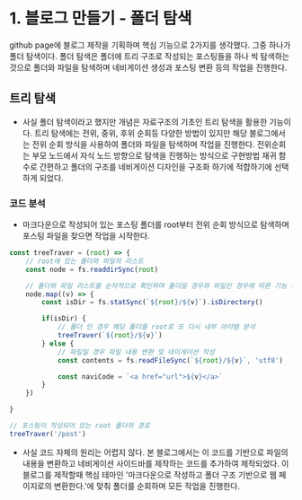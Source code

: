 # 1. 블로그 만들기 - 폴더 탐색
github page에 블로그 제작을 기획하며 핵심 기능으로 2가지를 생각했다.
그중 하나가 폴더 탐색이다. 폴더 탐색은 폴더에 트리 구조로 작성되는 포스팅들을 하나 씩 탐색하는 것으로 폴더와 파일을 탐색하며 네비게이션 생성과 포스팅 변환 등의 작업을 진행한다.

## 트리 탐색
- 사실 폴더 탐색이라고 했지만 개념은 자료구조의 기초인 트리 탐색을 활용한 기능이다.
트리 탐색에는 전위, 중위, 후위 순회등 다양한 방법이 있지만 해당 블로그에서는 전위 순회 방식을 사용하여 폴더와 파일을 탐색하며 작업을 진행한다. 전위순회는 부모 노드에서 자식 노드 방향으로 탐색을 진행하는 방식으로 구현방법 재귀 함수로 간편하고 폴더의 구조를 네비게이션 디자인을 구조화 하기에 적합하기에 선택하게 되었다.

### 코드 분석
- 마크다운으로 작성되어 있는 포스팅 폴더를 root부터 전위 순회 방식으로 탐색하며 포스팅 파일을 찾으면 작업을 시작한다.

```js
const treeTraver = (root) => {
    // root에 있는 폴더와 파일의 리스트
    const node = fs.readdirSync(root)

    // 폴더와 파일 리스트를 순차적으로 확인하며 폴더일 경우와 파일인 경우에 따른 기능 개발
    node.map((v) => {
        const isDir = fs.statSync(`${root}/${v}`).isDirectory()

        if(isDir) {
            // 폴더 인 경우 해당 폴더를 root로 또 다시 내부 아이템 분석
            treeTraver(`${root}/${v}`)
        } else {
            // 파일일 경우 파일 내용 변환 및 네이게이션 작성
            const contents = fs.readFileSync(`${root}/${v}`, 'utf8')

            const naviCode = `<a href="url">${v}</a>`
        }
    })

}

// 포스팅이 작성되어 있는 root 폴더의 경로
treeTraver('/post')
```

- 사실 코드 자체의 원리는 어렵지 않다. 본 블로그에서는 이 코드를 기반으로 파일의 내용을 변환하고 네비게이션 사이드바를 제작하는 코드를 추가하여 제작되었다.
이 블로그를 제작할때 핵심 테마인 '마크다운으로 작성하고 폴더 구조 기반으로 웹 페이지로의 변환한다.'에 맞춰 폴더를 순회하며 모든 작업을 진행한다.